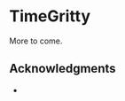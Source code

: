 # TimeGritty

More to come.

## Acknowledgments

- [](https://github.com/markteekman/accessible-astro-dashboard/)
